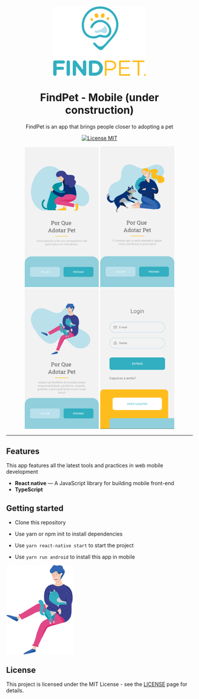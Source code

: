 <h1 align="center">
<br>
  <img src="https://github.com/Marcelo8173/FindPet/blob/master/tmp/Grupo%20371.svg" alt="FindPet" width="250">
<br>
<br>
FindPet - Mobile (under construction)
</h1>

<p align="center">FindPet is an app that brings people closer to adopting a pet</p>

<p align="center">
  <a href="https://opensource.org/licenses/MIT">
    <img src="https://img.shields.io/badge/License-MIT-blue.svg" alt="License MIT">
  </a>
</p>

<div align="center">
  
  <img src="https://github.com/Marcelo8173/HTML-CSS-e-JavaScript/blob/master/Screenshot_20200621-162958_2.png" width="200" />
  <img src="https://github.com/Marcelo8173/HTML-CSS-e-JavaScript/blob/master/Screenshot_20200621-163005_2.png" width="200" />
  <img src="https://github.com/Marcelo8173/HTML-CSS-e-JavaScript/blob/master/Screenshot_20200621-163011_2.png" width="200" />
  <img src="https://github.com/Marcelo8173/HTML-CSS-e-JavaScript/blob/master/Screenshot_20200621-163023_2.png" width="200" />

</div>
<hr />

## Features
[//]: # (Add the features of your project here:)
This app features all the latest tools and practices in web mobile development

- **React native**  — A JavaScript library for building mobile front-end
- **TypeScript**


## Getting started

- Clone this repository
- Use yarn or npm init to install dependencies

- Use `yarn react-native start` to start the project
- Use `yarn run android` to install this app in mobile


<div >
<img align="center" src="https://github.com/Marcelo8173/FindPet/blob/master/tmp/Grupo%20236.png" alt="FindPet" width="180">
<div/>

## License

This project is licensed under the MIT License - see the [LICENSE](https://opensource.org/licenses/MIT) page for details.
